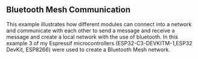 Bluetooth Mesh Communication
-----

This example illustrates how different modules can connect into a network and communicate with each other to send a message and receive a message and create a local network with the use of bluetooth. In this example 3 of my Espressif microcontrollers (ESP32-C3-DEVKITM-1,ESP32 DevKit, ESP8266) were used to create a Bluetooth Mesh network.

